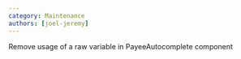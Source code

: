```yaml
---
category: Maintenance
authors: [joel-jeremy]
---
```


Remove usage of a raw variable in PayeeAutocomplete component
